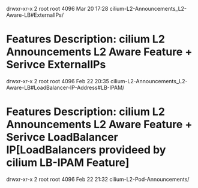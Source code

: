 drwxr-xr-x 2 root root 4096 Mar 20 17:28 cilium-L2-Announcements_L2-Aware-LB#ExternalIPs/
# Features Description: cilium L2 Announcements L2 Aware Feature + Serivce ExternalIPs

drwxr-xr-x 2 root root 4096 Feb 22 20:35 cilium-L2-Announcements_L2-Aware-LB#LoadBalancer-IP-Address#LB-IPAM/
# Features Description: cilium L2 Announcements L2 Aware Feature + Serivce LoadBalancer IP[LoadBalancers provideed by cilium LB-IPAM Feature]

drwxr-xr-x 2 root root 4096 Feb 22 21:32 cilium-L2-Pod-Announcements/
